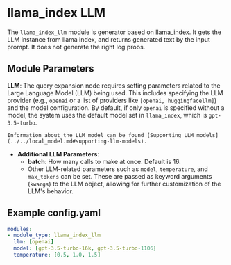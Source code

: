 # llama_index LLM

The `llama_index_llm` module is generator based on [llama_index](https://docs.llamaindex.ai/en/stable/api_reference/llms.html). It gets the LLM instance from llama index, and returns generated text by the input prompt. It does not generate the right log probs.

## **Module Parameters**

**LLM**: The query expansion node requires setting parameters related to the Large Language Model (LLM) being used. This includes specifying the LLM provider (e.g., `openai` or a list of providers like `[openai, huggingfacellm]`) and the model configuration. By default, if only `openai` is specified without a model, the system uses the default model set in `llama_index`, which is `gpt-3.5-turbo`.
```{tip}
Information about the LLM model can be found [Supporting LLM models](../../local_model.md#supporting-llm-models).
```
- **Additional LLM Parameters**: 
  - **batch**: How many calls to make at once. Default is 16.
  - Other LLM-related parameters such as `model`, `temperature`, and `max_tokens` can be set. These are passed as keyword arguments (`kwargs`) to the LLM object, allowing for further customization of the LLM's behavior.

## **Example config.yaml**
```yaml
modules:
- module_type: llama_index_llm
  llm: [openai]
  model: [gpt-3.5-turbo-16k, gpt-3.5-turbo-1106]
  temperature: [0.5, 1.0, 1.5]
```
